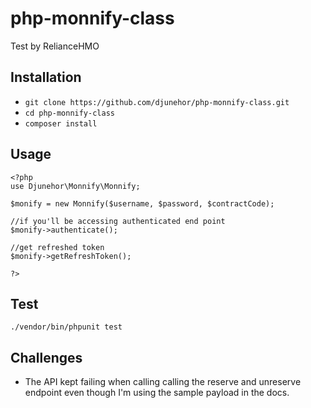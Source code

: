 # php-monnify-class
Test by RelianceHMO

## Installation
* `git clone https://github.com/djunehor/php-monnify-class.git`
* `cd php-monnify-class`
* `composer install`

## Usage
```
<?php
use Djunehor\Monnify\Monnify;

$monify = new Monnify($username, $password, $contractCode);

//if you'll be accessing authenticated end point
$monify->authenticate();

//get refreshed token
$monify->getRefreshToken();

?>
```

## Test
`./vendor/bin/phpunit test`

## Challenges
* The API kept failing when calling calling the reserve and unreserve endpoint even though I'm using the sample payload in the docs.
